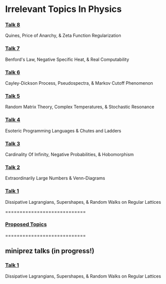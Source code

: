 Irrelevant Topics In Physics
============================

### [Talk 8](http://thoppe.github.io/Irrelevant_Topics_In_Physics/irr8.html)
Quines, Price of Anarchy, & Zeta Function Regularization

### [Talk 7](http://thoppe.github.io/Irrelevant_Topics_In_Physics/irr7.html)
Benford's Law, Negative Specific Heat, & Real Computability

### [Talk 6](http://thoppe.github.io/Irrelevant_Topics_In_Physics/irr6.html)
Cayley-Dickson Process, Pseudospectra, & Markov Cutoff Phenomenon

### [Talk 5](http://thoppe.github.io/Irrelevant_Topics_In_Physics/irr5.html)
Random Matrix Theory, Complex Temperatures, & Stochastic Resonance

### [Talk 4](http://thoppe.github.io/Irrelevant_Topics_In_Physics/irr4.html)
Esoteric Programming Languages & Chutes and Ladders

### [Talk 3](http://thoppe.github.io/Irrelevant_Topics_In_Physics/irr3.html)
Cardinality Of Infinity, Negative Probabilities, & Hobomorphism

### [Talk 2](http://thoppe.github.io/Irrelevant_Topics_In_Physics/irr2.html)
Extraordinarily Large Numbers & Venn-Diagrams

### [Talk 1](http://thoppe.github.io/Irrelevant_Topics_In_Physics/irr1.html)
Dissipative Lagrangians, Supershapes, & Random Walks on Regular Lattices

============================
### [Proposed Topics](proposed_topics.md)
============================

## miniprez talks (in progress!)

### [Talk 1](http://thoppe.github.io/Irrelevant_Topics_In_Physics/Irr1.html)
Dissipative Lagrangians, Supershapes, & Random Walks on Regular Lattices
